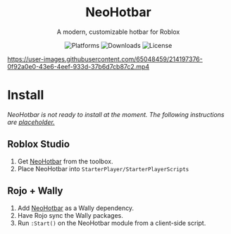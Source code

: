 <h1 align="center">
  NeoHotbar
</h1>

<p align="center">
    A modern, customizable hotbar for Roblox
</p>

<p align="center">
  <img alt="Platforms" src="https://img.shields.io/badge/compatibility-%F0%9F%92%BB%20%F0%9F%93%B1%20%F0%9F%8E%AE-green">
  <img alt="Downloads" src="https://img.shields.io/github/downloads/ImAvafe/NeoHotbar/total">
  <img alt="License" src="https://img.shields.io/github/license/ImAvafe/NeoHotbar">
</p>

https://user-images.githubusercontent.com/65048459/214197376-0f92a0e0-43e6-4eef-933d-37b6d7cb87c2.mp4

# Install

*NeoHotbar is not ready to install at the moment. The following instructions are <u>placeholder.</u>*

## Roblox Studio

1. Get [NeoHotbar](empty) from the toolbox.
2. Place NeoHotbar into `StarterPlayer/StarterPlayerScripts`

## Rojo + Wally

1. Add [NeoHotbar](https://wally.run) as a Wally dependency.
2. Have Rojo sync the Wally packages.
3. Run `:Start()` on the NeoHotbar module from a client-side script.
